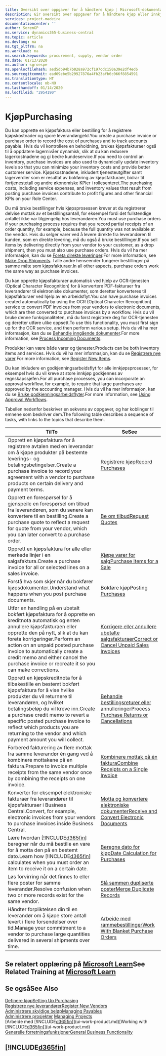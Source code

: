 ```yaml
---
title: Oversikt over oppgaver for å håndtere kjøp | Microsoft-dokumentasjon
description: Gir oversikt over oppgaver for å håndtere kjøp eller innkjøpsprosesser, inkludert hvordan kjøpsfakturaer og bestillinger fungerer.
services: project-madeira
documentationcenter: ''
author: SorenGP
ms.service: dynamics365-business-central
ms.topic: article
ms.devlang: na
ms.tgt_pltfrm: na
ms.workload: na
ms.search.keywords: procurement, supply, vendor order
ms.date: 01/13/2020
ms.author: sgroespe
ms.openlocfilehash: aed5db94b7b028a972cf197cdc150a39e2df4ed6
ms.sourcegitcommit: ead69ebe5b29927876a4fb23afb6c066f8854591
ms.translationtype: HT
ms.contentlocale: nb-NO
ms.lasthandoff: 01/14/2020
ms.locfileid: "2954190"
---
```

# <a name="purchasing"></a><span data-ttu-id="516c5-103">Kjøp</span><span class="sxs-lookup"><span data-stu-id="516c5-103">Purchasing</span></span>
<span data-ttu-id="516c5-104">Du kan opprette en kjøpsfaktura eller bestilling for å registrere kjøpskostnader og spore leverandørgjeld.</span><span class="sxs-lookup"><span data-stu-id="516c5-104">You create a purchase invoice or purchase order to record the cost of purchases and to track accounts payable.</span></span> <span data-ttu-id="516c5-105">Hvis du vil kontrollere en beholdning, brukes kjøpsfakturaer også til å oppdatere lagernivåer dynamisk, slik at du kan redusere lagerkostnadene og gi bedre kundeservice.</span><span class="sxs-lookup"><span data-stu-id="516c5-105">If you need to control an inventory, purchase invoices are also used to dynamically update inventory levels so that you can minimize your inventory costs and provide better customer service.</span></span> <span data-ttu-id="516c5-106">Kjøpskostnadene, inkludert tjenesteutgifter samt lagerverdier som er resultat av bokføring av kjøpsfakturaer, bidrar til fortjenestetall og andre økonomiske KPIer i rollesenteret.</span><span class="sxs-lookup"><span data-stu-id="516c5-106">The purchasing costs, including service expenses, and inventory values that result from posting purchase invoices contribute to profit figures and other financial KPIs on your Role Center.</span></span>

<span data-ttu-id="516c5-107">Du må bruke bestillinger hvis kjøpsprosessen krever at du registrerer delvise mottak av et bestillingsantall, for eksempel fordi det fullstendige antallet ikke var tilgjengelig hos leverandøren.</span><span class="sxs-lookup"><span data-stu-id="516c5-107">You must use purchase orders if your purchasing process requires that you record partial receipts of an order quantity, for example, because the full quantity was not available at the vendor.</span></span> <span data-ttu-id="516c5-108">Hvis du selger varer ved å levere direkte fra leverandøren til kunden, som en direkte levering, må du også å bruke bestillinger.</span><span class="sxs-lookup"><span data-stu-id="516c5-108">If you sell items by delivering directly from your vendor to your customer, as a drop shipment, then you must also use purchase orders.</span></span> <span data-ttu-id="516c5-109">Hvis du vil ha mer informasjon, kan du se [Foreta direkte leveringer](sales-how-drop-shipment.md).</span><span class="sxs-lookup"><span data-stu-id="516c5-109">For more information, see [Make Drop Shipments](sales-how-drop-shipment.md).</span></span> <span data-ttu-id="516c5-110">I alle andre henseender fungerer bestillinger på samme måte som kjøpsfakturaer.</span><span class="sxs-lookup"><span data-stu-id="516c5-110">In all other aspects, purchase orders work the same way as purchase invoices.</span></span>

<span data-ttu-id="516c5-111">Du kan opprette kjøpsfakturaer automatisk ved hjelp av OCR-tjenesten (Optical Character Recognition) for å konvertere PDF-fakturaer fra leverandører til elektroniske dokumenter, som deretter konverteres til kjøpsfakturaer ved hjelp av en arbeidsflyt.</span><span class="sxs-lookup"><span data-stu-id="516c5-111">You can have purchase invoices created automatically by using the OCR (Optical Character Recognition) service to convert PDF invoices from your vendors to electronic documents, which are then converted to purchase invoices by a workflow.</span></span> <span data-ttu-id="516c5-112">Hvis du vil bruke denne funksjonaliteten, må du først registrere deg for OCR-tjenesten og deretter utføre ulike oppsett.</span><span class="sxs-lookup"><span data-stu-id="516c5-112">To use this functionality, you must first sign up for the OCR service, and then perform various setup.</span></span> <span data-ttu-id="516c5-113">Hvis du vil ha mer informasjon, kan du se [Behandle inngående dokumenter](across-process-income-documents.md).</span><span class="sxs-lookup"><span data-stu-id="516c5-113">For more information, see [Process Incoming Documents](across-process-income-documents.md).</span></span>      

<span data-ttu-id="516c5-114">Produkter kan være både varer og tjenester.</span><span class="sxs-lookup"><span data-stu-id="516c5-114">Products can be both inventory items and services.</span></span> <span data-ttu-id="516c5-115">Hvis du vil ha mer informasjon, kan du se [Registrere nye varer](inventory-how-register-new-items.md).</span><span class="sxs-lookup"><span data-stu-id="516c5-115">For more information, see [Register New Items](inventory-how-register-new-items.md).</span></span>

<span data-ttu-id="516c5-116">Du kan inkludere en godkjenningsarbeidsflyt for alle innkjøpsprosesser, for eksempel hvis du vil kreve at store innkjøp godkjennes av regnskapssjefen.</span><span class="sxs-lookup"><span data-stu-id="516c5-116">For all purchase processes, you can incorporate an approval workflow, for example, to require that large purchases are approved by the accounting manager.</span></span> <span data-ttu-id="516c5-117">Hvis du vil ha mer informasjon, kan du se [Bruke godkjenningsarbeidsflyter](across-how-use-approval-workflows.md).</span><span class="sxs-lookup"><span data-stu-id="516c5-117">For more information, see [Using Approval Workflows](across-how-use-approval-workflows.md).</span></span>

<span data-ttu-id="516c5-118">Tabellen nedenfor beskriver en sekvens av oppgaver, og har koblinger til emnene som beskriver dem.</span><span class="sxs-lookup"><span data-stu-id="516c5-118">The following table describes a sequence of tasks, with links to the topics that describe them.</span></span>

| <span data-ttu-id="516c5-119">Til</span><span class="sxs-lookup"><span data-stu-id="516c5-119">To</span></span> | <span data-ttu-id="516c5-120">Se</span><span class="sxs-lookup"><span data-stu-id="516c5-120">See</span></span> |
| --- | --- |
| <span data-ttu-id="516c5-121">Opprett en kjøpsfaktura for å registrere avtalen med en leverandør om å kjøpe produkter på bestemte leverings- og betalingsbetingelser.</span><span class="sxs-lookup"><span data-stu-id="516c5-121">Create a purchase invoice to record your agreement with a vendor to purchase products on certain delivery and payment terms.</span></span> |[<span data-ttu-id="516c5-122">Registrere kjøp</span><span class="sxs-lookup"><span data-stu-id="516c5-122">Record Purchases</span></span>](purchasing-how-record-purchases.md) |
|<span data-ttu-id="516c5-123">Opprett en forespørsel for å gjenspeile en forespørsel om tilbud fra leverandøren, som du senere kan konvertere til en bestilling.</span><span class="sxs-lookup"><span data-stu-id="516c5-123">Create a purchase quote to reflect a request for quote from your vendor, which you can later convert to a purchase order.</span></span>|[<span data-ttu-id="516c5-124">Be om tilbud</span><span class="sxs-lookup"><span data-stu-id="516c5-124">Request Quotes</span></span>](purchasing-how-request-quotes.md)|
| <span data-ttu-id="516c5-125">Opprett en kjøpsfaktura for alle eller merkede linjer i en salgsfaktura.</span><span class="sxs-lookup"><span data-stu-id="516c5-125">Create a purchase invoice for all or selected lines on a sales invoice.</span></span> |[<span data-ttu-id="516c5-126">Kjøpe varer for salg</span><span class="sxs-lookup"><span data-stu-id="516c5-126">Purchase Items for a Sale</span></span>](purchasing-how-purchase-products-sale.md) |
|<span data-ttu-id="516c5-127">Forstå hva som skjer når du bokfører kjøpsdokumenter.</span><span class="sxs-lookup"><span data-stu-id="516c5-127">Understand what happens when you post purchase documents.</span></span>|[<span data-ttu-id="516c5-128">Bokføre kjøp</span><span class="sxs-lookup"><span data-stu-id="516c5-128">Posting Purchases</span></span>](ui-post-purchases.md)|
| <span data-ttu-id="516c5-129">Utfør en handling på en ubetalt bokført kjøpsfaktura for å opprette en kreditnota automatisk og enten annullere kjøpsfakturaen eller opprette den på nytt, slik at du kan foreta korrigeringer.</span><span class="sxs-lookup"><span data-stu-id="516c5-129">Perform an action on an unpaid posted purchase invoice to automatically create a credit memo and either cancel the purchase invoice or recreate it so you can make corrections.</span></span> |[<span data-ttu-id="516c5-130">Korrigere eller annullere ubetalte salgsfakturaer</span><span class="sxs-lookup"><span data-stu-id="516c5-130">Correct or Cancel Unpaid Sales Invoices</span></span>](purchasing-how-correct-cancel-unpaid-purchase-invoices.md) |
| <span data-ttu-id="516c5-131">Opprett en kjøpskreditnota for å tilbakestille en bestemt bokført kjøpsfaktura for å vise hvilke produkter du vil returnere til leverandøren, og hvilket betalingsbeløp du vil kreve inn.</span><span class="sxs-lookup"><span data-stu-id="516c5-131">Create a purchase credit memo to revert a specific posted purchase invoice to reflect which products you are returning to the vendor and which payment amount you will collect.</span></span> |[<span data-ttu-id="516c5-132">Behandle bestillingsreturer eller annulleringer</span><span class="sxs-lookup"><span data-stu-id="516c5-132">Process Purchase Returns or Cancellations</span></span>](purchasing-how-register-new-vendors.md) |
|<span data-ttu-id="516c5-133">Forbered fakturering av flere mottak fra samme leverandør én gang ved å kombinere mottakene på en faktura.</span><span class="sxs-lookup"><span data-stu-id="516c5-133">Prepare to invoice multiple receipts from the same vendor once by combining the receipts on one invoice.</span></span>|[<span data-ttu-id="516c5-134">Kombinere mottak på én faktura</span><span class="sxs-lookup"><span data-stu-id="516c5-134">Combine Receipts on a Single Invoice</span></span>](purchasing-how-to-combine-receipts.md)|
|<span data-ttu-id="516c5-135">Konverter for eksempel elektroniske fakturaer fra leverandører til kjøpsfakturaer i Business Central.</span><span class="sxs-lookup"><span data-stu-id="516c5-135">Convert, for example, electronic invoices from your vendors to purchase invoices inside Business Central.</span></span>|[<span data-ttu-id="516c5-136">Motta og konvertere elektroniske dokumenter</span><span class="sxs-lookup"><span data-stu-id="516c5-136">Receive and Convert Electronic Documents</span></span>](purchasing-how-to-receive-and-convert-electronic-documents.md)|
| <span data-ttu-id="516c5-137">Lære hvordan [!INCLUDE[d365fin](includes/d365fin_md.md)] beregner når du må bestille en vare for å motta den på en bestemt dato.</span><span class="sxs-lookup"><span data-stu-id="516c5-137">Learn how [!INCLUDE[d365fin](includes/d365fin_md.md)] calculates when you must order an item to receive it on a certain date.</span></span>|[<span data-ttu-id="516c5-138">Beregne dato for kjøp</span><span class="sxs-lookup"><span data-stu-id="516c5-138">Date Calculation for Purchases</span></span>](purchasing-date-calculation-for-purchases.md)|
|<span data-ttu-id="516c5-139">Løs forvirring når det finnes to eller flere poster for samme leverandør.</span><span class="sxs-lookup"><span data-stu-id="516c5-139">Resolve confusion when two or more records exist for the same vendor.</span></span>|[<span data-ttu-id="516c5-140">Slå sammen dupliserte poster</span><span class="sxs-lookup"><span data-stu-id="516c5-140">Merge Duplicate Records</span></span>](sales-how-merge-duplicate-records.md)|
|<span data-ttu-id="516c5-141">Håndter forpliktelsen din til en leverandør om å kjøpe store antall levert i flere forsendelser over tid.</span><span class="sxs-lookup"><span data-stu-id="516c5-141">Manage your commitment to a vendor to purchase large quantities delivered in several shipments over time.</span></span>|[<span data-ttu-id="516c5-142">Arbeide med rammebestillinger</span><span class="sxs-lookup"><span data-stu-id="516c5-142">Work With Blanket Purchase Orders</span></span>](sales-how-to-create-blanket-sales-orders.md)|

## <a name="see-related-training-at-microsoft-learnlearnpathspurchase-items-services-dynamics-365-business-central"></a><span data-ttu-id="516c5-143">Se relatert opplæring på [Microsoft Learn](/learn/paths/purchase-items-services-dynamics-365-business-central/)</span><span class="sxs-lookup"><span data-stu-id="516c5-143">See Related Training at [Microsoft Learn](/learn/paths/purchase-items-services-dynamics-365-business-central/)</span></span>

## <a name="see-also"></a><span data-ttu-id="516c5-144">Se også</span><span class="sxs-lookup"><span data-stu-id="516c5-144">See Also</span></span>
[<span data-ttu-id="516c5-145">Definere kjøp</span><span class="sxs-lookup"><span data-stu-id="516c5-145">Setting Up Purchasing</span></span>](purchasing-setup-purchasing.md)  
[<span data-ttu-id="516c5-146">Registrere nye leverandører</span><span class="sxs-lookup"><span data-stu-id="516c5-146">Register New Vendors</span></span>](purchasing-how-register-new-vendors.md)  
[<span data-ttu-id="516c5-147">Administrere skyldige beløp</span><span class="sxs-lookup"><span data-stu-id="516c5-147">Managing Payables</span></span>](payables-manage-payables.md)  
<span data-ttu-id="516c5-148">[Administrere prosjekter](projects-manage-projects.md)  </span><span class="sxs-lookup"><span data-stu-id="516c5-148">[Managing Projects](projects-manage-projects.md)  </span></span>  
<span data-ttu-id="516c5-149">[Arbeide med [!INCLUDE[d365fin](includes/d365fin_md.md)]](ui-work-product.md)</span><span class="sxs-lookup"><span data-stu-id="516c5-149">[Working with [!INCLUDE[d365fin](includes/d365fin_md.md)]](ui-work-product.md)</span></span>  
[<span data-ttu-id="516c5-150">Generelle forretningsfunksjoner</span><span class="sxs-lookup"><span data-stu-id="516c5-150">General Business Functionality</span></span>](ui-across-business-areas.md)

## [!INCLUDE[d365fin](includes/free_trial_md.md)]  
